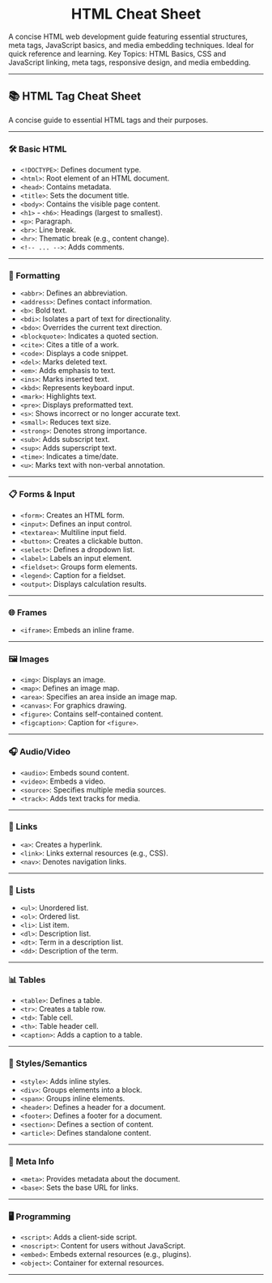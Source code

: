 <h1 align="center" id="title">HTML Cheat Sheet</h1>

<p id="description">
A concise HTML web development guide featuring essential structures, meta tags, JavaScript basics, and media embedding techniques. Ideal for quick reference and learning.  
Key Topics: HTML Basics, CSS and JavaScript linking, meta tags, responsive design, and media embedding.
</p>

---

## 📚 HTML Tag Cheat Sheet
A concise guide to essential HTML tags and their purposes.

---

### 🛠️ Basic HTML
- `<!DOCTYPE>`: Defines document type.  
- `<html>`: Root element of an HTML document.  
- `<head>`: Contains metadata.  
- `<title>`: Sets the document title.  
- `<body>`: Contains the visible page content.  
- `<h1>` - `<h6>`: Headings (largest to smallest).  
- `<p>`: Paragraph.  
- `<br>`: Line break.  
- `<hr>`: Thematic break (e.g., content change).  
- `<!-- ... -->`: Adds comments.  

---

### 🎨 Formatting
- `<abbr>`: Defines an abbreviation.  
- `<address>`: Defines contact information.  
- `<b>`: Bold text.  
- `<bdi>`: Isolates a part of text for directionality.  
- `<bdo>`: Overrides the current text direction.  
- `<blockquote>`: Indicates a quoted section.  
- `<cite>`: Cites a title of a work.  
- `<code>`: Displays a code snippet.  
- `<del>`: Marks deleted text.  
- `<em>`: Adds emphasis to text.  
- `<ins>`: Marks inserted text.  
- `<kbd>`: Represents keyboard input.  
- `<mark>`: Highlights text.  
- `<pre>`: Displays preformatted text.  
- `<s>`: Shows incorrect or no longer accurate text.  
- `<small>`: Reduces text size.  
- `<strong>`: Denotes strong importance.  
- `<sub>`: Adds subscript text.  
- `<sup>`: Adds superscript text.  
- `<time>`: Indicates a time/date.  
- `<u>`: Marks text with non-verbal annotation.  

---

### 📋 Forms & Input
- `<form>`: Creates an HTML form.  
- `<input>`: Defines an input control.  
- `<textarea>`: Multiline input field.  
- `<button>`: Creates a clickable button.  
- `<select>`: Defines a dropdown list.  
- `<label>`: Labels an input element.  
- `<fieldset>`: Groups form elements.  
- `<legend>`: Caption for a fieldset.  
- `<output>`: Displays calculation results.  

---

### 🌐 Frames
- `<iframe>`: Embeds an inline frame.  

---

### 🖼️ Images
- `<img>`: Displays an image.  
- `<map>`: Defines an image map.  
- `<area>`: Specifies an area inside an image map.  
- `<canvas>`: For graphics drawing.  
- `<figure>`: Contains self-contained content.  
- `<figcaption>`: Caption for `<figure>`.  

---

### 🎧 Audio/Video
- `<audio>`: Embeds sound content.  
- `<video>`: Embeds a video.  
- `<source>`: Specifies multiple media sources.  
- `<track>`: Adds text tracks for media.  

---

### 🔗 Links
- `<a>`: Creates a hyperlink.  
- `<link>`: Links external resources (e.g., CSS).  
- `<nav>`: Denotes navigation links.  

---

### 📝 Lists
- `<ul>`: Unordered list.  
- `<ol>`: Ordered list.  
- `<li>`: List item.  
- `<dl>`: Description list.  
- `<dt>`: Term in a description list.  
- `<dd>`: Description of the term.  

---

### 📊 Tables
- `<table>`: Defines a table.  
- `<tr>`: Creates a table row.  
- `<td>`: Table cell.  
- `<th>`: Table header cell.  
- `<caption>`: Adds a caption to a table.  

---

### 🎨 Styles/Semantics
- `<style>`: Adds inline styles.  
- `<div>`: Groups elements into a block.  
- `<span>`: Groups inline elements.  
- `<header>`: Defines a header for a document.  
- `<footer>`: Defines a footer for a document.  
- `<section>`: Defines a section of content.  
- `<article>`: Defines standalone content.  

---

### 📄 Meta Info
- `<meta>`: Provides metadata about the document.  
- `<base>`: Sets the base URL for links.  

---

### 🖥️ Programming
- `<script>`: Adds a client-side script.  
- `<noscript>`: Content for users without JavaScript.  
- `<embed>`: Embeds external resources (e.g., plugins).  
- `<object>`: Container for external resources.  

---
